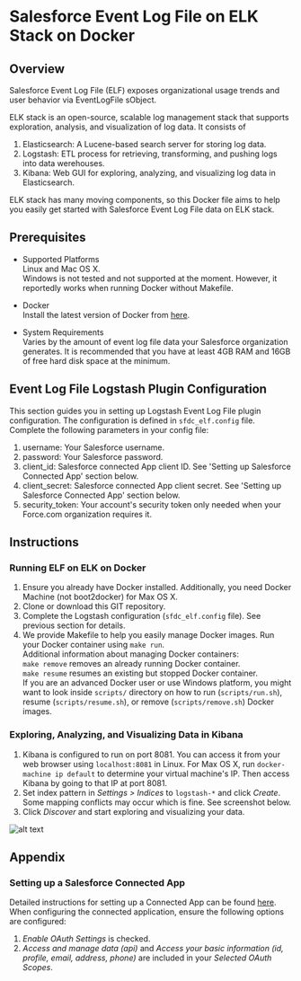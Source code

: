 # Salesforce Event Log File on ELK Stack on Docker

## Overview
Salesforce Event Log File (ELF) exposes organizational usage trends and user behavior via EventLogFile sObject. 

ELK stack is an open-source, scalable log management stack that supports exploration, analysis, and visualization of log data. 
It consists of

1. Elasticsearch: A Lucene-based search server for storing log data.
2. Logstash: ETL process for retrieving, transforming, and pushing logs into data werehouses.
3. Kibana: Web GUI for exploring, analyzing, and visualizing log data in Elasticsearch.

ELK stack has many moving components, so this Docker file aims to help you easily get started with 
Salesforce Event Log File data on ELK stack.

## Prerequisites
* Supported Platforms  
 Linux and Mac OS X.  
 Windows is not tested and not supported at the moment. However, it reportedly works when running Docker without Makefile.
  
* Docker  
 Install the latest version of Docker from [here](https://docs.docker.com/installation/).
 
* System Requirements  
  Varies by the amount of event log file data your Salesforce organization generates. It is recommended that you have 
  at least 4GB RAM and 16GB of free hard disk space at the minimum.

## Event Log File Logstash Plugin Configuration
This section guides you in setting up Logstash Event Log File plugin configuration. The configuration is defined
in `sfdc_elf.config` file. Complete the following parameters in your config file:

1. username: Your Salesforce username.
2. password: Your Salesforce password.
3. client_id: Salesforce connected App client ID. See 'Setting up Salesforce Connected App' section below. 
4. client_secret: Salesforce connected App client secret. See 'Setting up Salesforce Connected App' section below. 
5. security_token: Your account's security token only needed when your Force.com organization requires it.

## Instructions
### Running ELF on ELK on Docker
1. Ensure you already have Docker installed. Additionally, you need Docker Machine (not boot2docker) for Max OS X.
2. Clone or download this GIT repository.
3. Complete the Logstash configuration (`sfdc_elf.config` file). See previous section for details.
4. We provide Makefile to help you easily manage Docker images. Run your Docker container using `make run`.  
   Additional information about managing Docker containers:  
   `make remove` removes an already running Docker container.  
   `make resume` resumes an existing but stopped Docker container.   
   If you are an advanced Docker user or use Windows platform, you might want to look inside `scripts/` directory 
   on how to run (`scripts/run.sh`), resume (`scripts/resume.sh`), or remove (`scripts/remove.sh`) Docker images.

### Exploring, Analyzing, and Visualizing Data in Kibana
1. Kibana is configured to run on port 8081. You can access it from your web browser using `localhost:8081` in Linux. For Max OS X,
run `docker-machine ip default` to determine your virtual machine's IP. Then access Kibana by going to that IP at port 8081.
2. Set index pattern in *Settings > Indices* to `logstash-*` and click *Create*. Some mapping conflicts may occur which is fine. See screenshot below.
3. Click *Discover* and start exploring and visualizing your data. 


![alt text](https://cloud.githubusercontent.com/assets/7350893/10236694/c8afddac-685d-11e5-813c-82bc0c7c8e0f.gif)

## Appendix
### Setting up a Salesforce Connected App
Detailed instructions for setting up a Connected App can be found [here](https://help.salesforce.com/apex/HTViewHelpDoc?id=connected_app_create.htm).
When configuring the connected application, ensure the following options are configured:

1. *Enable OAuth Settings* is checked.
2. *Access and manage data (api)* and *Access your basic information (id, profile, email, address, phone)* are included in your *Selected OAuth Scopes*.



